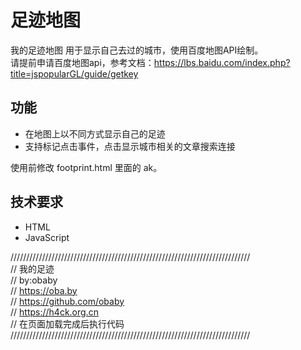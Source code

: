 # 足迹地图
我的足迹地图 用于显示自己去过的城市，使用百度地图API绘制。  
请提前申请百度地图api，参考文档：https://lbs.baidu.com/index.php?title=jspopularGL/guide/getkey


## 功能

- 在地图上以不同方式显示自己的足迹
- 支持标记点击事件，点击显示城市相关的文章搜索连接


使用前修改 footprint.html 里面的 ak。  


## 技术要求

- HTML
- JavaScript


////////////////////////////////////////////////////////////////////////////  
// 我的足迹  
// by:obaby  
// https://oba.by  
// https://github.com/obaby  
// https://h4ck.org.cn  
// 在页面加载完成后执行代码  
////////////////////////////////////////////////////////////////////////////  